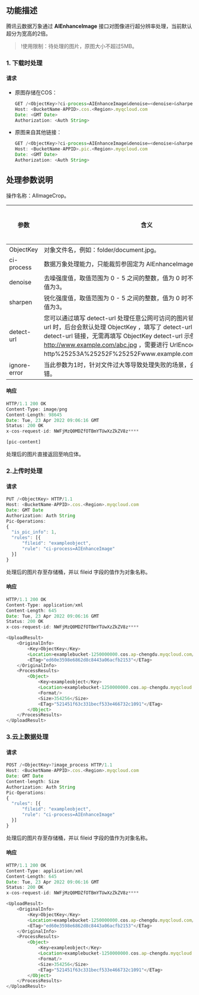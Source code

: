 

## 功能描述

腾讯云数据万象通过 **AIEnhanceImage** 接口对图像进行超分辨率处理，当前默认超分为宽高的2倍。

>!使用限制：待处理的图片，原图大小不超过5MB。

### 1. 下载时处理

#### 请求

- 原图存储在COS：  

  ```javascript
  GET /<ObjectKey>?ci-process=AIEnhanceImage&denoise=<denoise>&sharpen=<sharpen> HTTP/1.1
  Host: <BucketName-APPID>.cos.<Region>.myqcloud.com
  Date: <GMT Date>
  Authorization: <Auth String>
  ```

- 原图来自其他链接：

  ```javascript
  GET /<ObjectKey>?ci-process=AIEnhanceImage&denoise=<denoise>&sharpen=<sharpen> HTTP/1.1
  Host: <BucketName-APPID>.pic.<Region>.myqcloud.com
  Date: <GMT Date>
  Authorization: <Auth String>
  ```

## 处理参数说明

操作名称：AIImageCrop。
<table>
<thead>
<tr>
<th width=15%>参数</th>
<th width=60%>含义</th>
<th width=10%>类型</th>
<th width=10%>是否必选</th>
</tr>
</thead>
<tbody>
<tr>
<td>ObjectKey</td>
<td>对象文件名，例如：folder/document.jpg。</td>
<td>String
<td>是
</tr>
<tr>
<td>ci-process</td>
<td>数据万象处理能力，只能裁剪参固定为 AIEnhanceImage。</td>
<td>String
<td>是
</tr>
<tr>
<td>denoise</td>
<td>去噪强度值，取值范围为 0 - 5 之间的整数，值为 0 时不进行去噪操作，默认值为3。</td>
<td>Integer
<td>否
</tr>
<tr>
<td>sharpen </td>
<td>锐化强度值，取值范围为 0 - 5 之间的整数，值为 0 时不进行锐化操作，默认值为3。</td>
<td>Integer
<td>否
</tr>
<tr>
<td>detect-url </td>
<td>您可以通过填写 detect-url 处理任意公网可访问的图片链接。不填写 detect-url 时，后台会默认处理 ObjectKey ，填写了 detect-url 时，后台会处理 detect-url 链接，无需再填写 ObjectKey detect-url 示例：<a href="http://www.example.com/abc.jpg">http://www.example.com/abc.jpg</a> ，需要进行 UrlEncode，处理后为 http%25253A%25252F%25252Fwww.example.com%25252Fabc.jpg。</a></td>
<td>String
<td>否
</tr>
<tr>
<td>ignore-error</td>
<td>当此参数为1时，针对文件过大等导致处理失败的场景，会直接返回原图而不报错。</td>
<td>Integer
<td>
</tr>
</tbody>
</table>

#### 响应

```javascript
HTTP/1.1 200 OK
Content-Type: image/png
Content-Length: 98645
Date: Tue, 23 Apr 2022 09:06:16 GMT
Status: 200 OK
x-cos-request-id: NWFjMzQ0MDZfOTBmYTUwXzZkZV8z****

[pic-content]
```

处理后的图片直接返回至响应体。

### 2.上传时处理

#### 请求

```javascript
PUT /<ObjectKey> HTTP/1.1
Host: <BucketName-APPID>.cos.<Region>.myqcloud.com
Date: GMT Date
Authorization: Auth String
Pic-Operations: 
{
  "is_pic_info": 1,
  "rules": [{
      "fileid": "exampleobject",
      "rule": "ci-process=AIEnhanceImage"
  }]
}
```

处理后的图片存至存储桶，并以 fileid 字段的值作为对象名称。

#### 响应

```javascript
HTTP/1.1 200 OK
Content-Type: application/xml
Content-Length: 645
Date: Tue, 23 Apr 2022 09:06:16 GMT
Status: 200 OK
x-cos-request-id: NWFjMzQ0MDZfOTBmYTUwXzZkZV8z****

<UploadResult>
    <OriginalInfo>
        <Key>ObjectKey</Key>
        <Location>examplebucket-1250000000.cos.ap-chengdu.myqcloud.com/filename.jpg</Location>
        <ETag>"ed60e3598e6862d8c8443a06acfb2153"</ETag>
    </OriginalInfo>
    <ProcessResults>
        <Object>
            <Key>exampleobject</Key>
            <Location>examplebucket-1250000000.cos.ap-chengdu.myqcloud.com/exampleobject</Location>
            <Format/>
            <Size>354256</Size>
            <ETag>"521451f63c331becf533e466732c1091"</ETag>
        </Object>
    </ProcessResults>
</UploadResult>
```

### 3.云上数据处理

#### 请求

```javascript
POST /<ObjectKey>?image_process HTTP/1.1
Host: <BucketName-APPID>.cos.<Region>.myqcloud.com
Date: GMT Date
Content-length: Size
Authorization: Auth String
Pic-Operations: 
{
  "rules": [{
      "fileid": "exampleobject",
      "rule": "ci-process=AIEnhanceImage"
  }]
}
```

处理后的图片存至存储桶，并以 fileid 字段的值作为对象名称。

#### 响应

```javascript
HTTP/1.1 200 OK
Content-Type: application/xml
Content-Length: 645
Date: Tue, 23 Apr 2022 09:06:16 GMT
Status: 200 OK
x-cos-request-id: NWFjMzQ0MDZfOTBmYTUwXzZkZV8z****

<UploadResult>
    <OriginalInfo>
        <Key>ObjectKey</Key>
        <Location>examplebucket-1250000000.cos.ap-chengdu.myqcloud.com/filename.jpg</Location>
        <ETag>"ed60e3598e6862d8c8443a06acfb2153"</ETag>
    </OriginalInfo>
    <ProcessResults>
        <Object>
            <Key>exampleobject</Key>
            <Location>examplebucket-1250000000.cos.ap-chengdu.myqcloud.com/exampleobject</Location>
            <Format/>
            <Size>354256</Size>
            <ETag>"521451f63c331becf533e466732c1091"</ETag>
        </Object>
    </ProcessResults>
</UploadResult>
```
